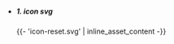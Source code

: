 <ul>
  <li>
    <h5>1. icon svg</h5>  
    <div> {{- 'icon-reset.svg' | inline_asset_content -}}</div>  
  </li>
</ul>
